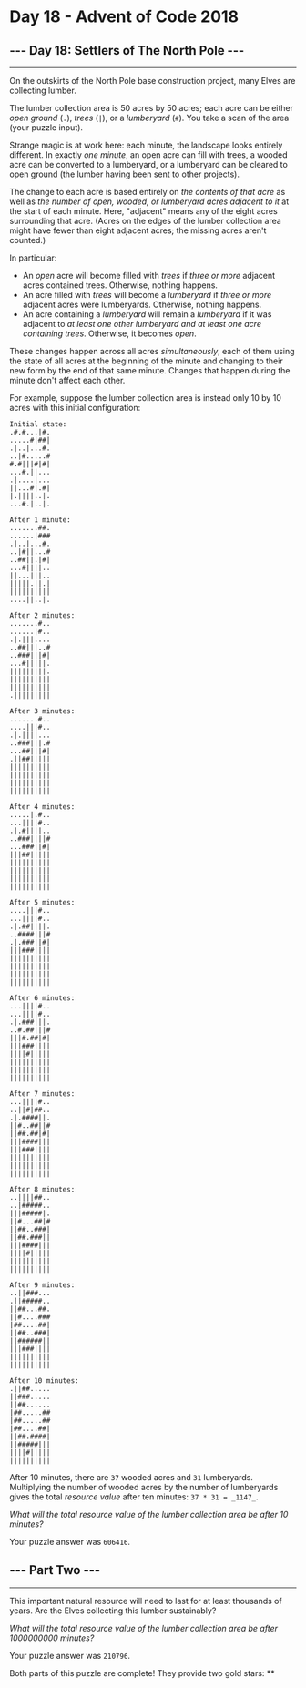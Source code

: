 # Day 18 - Advent of Code 2018

## --- Day 18: Settlers of The North Pole ---

-------------------------------------------

On the outskirts of the North Pole base construction project, many Elves are collecting lumber.

The lumber collection area is 50 acres by 50 acres; each acre can be either _open ground_ (`.`), _trees_ (`|`), or a _lumberyard_ (`#`). You take a scan of the area (your puzzle input).

Strange magic is at work here: each minute, the landscape looks entirely different. In exactly _one minute_, an open acre can fill with trees, a wooded acre can be converted to a lumberyard, or a lumberyard can be cleared to open ground (the lumber having been sent to other projects).

The change to each acre is based entirely on _the contents of that acre_ as well as _the number of open, wooded, or lumberyard acres adjacent to it_ at the start of each minute. Here, "adjacent" means any of the eight acres surrounding that acre. (Acres on the edges of the lumber collection area might have fewer than eight adjacent acres; the missing acres aren't counted.)

In particular:

* An _open_ acre will become filled with _trees_ if _three or more_ adjacent acres contained trees. Otherwise, nothing happens.
* An acre filled with _trees_ will become a _lumberyard_ if _three or more_ adjacent acres were lumberyards. Otherwise, nothing happens.
* An acre containing a _lumberyard_ will remain a _lumberyard_ if it was adjacent to _at least one other lumberyard and at least one acre containing trees_. Otherwise, it becomes _open_.

These changes happen across all acres _simultaneously_, each of them using the state of all acres at the beginning of the minute and changing to their new form by the end of that same minute. Changes that happen during the minute don't affect each other.

For example, suppose the lumber collection area is instead only 10 by 10 acres with this initial configuration:

    Initial state:
    .#.#...|#.
    .....#|##|
    .|..|...#.
    ..|#.....#
    #.#|||#|#|
    ...#.||...
    .|....|...
    ||...#|.#|
    |.||||..|.
    ...#.|..|.

    After 1 minute:
    .......##.
    ......|###
    .|..|...#.
    ..|#||...#
    ..##||.|#|
    ...#||||..
    ||...|||..
    |||||.||.|
    ||||||||||
    ....||..|.

    After 2 minutes:
    .......#..
    ......|#..
    .|.|||....
    ..##|||..#
    ..###|||#|
    ...#|||||.
    |||||||||.
    ||||||||||
    ||||||||||
    .|||||||||

    After 3 minutes:
    .......#..
    ....|||#..
    .|.||||...
    ..###|||.#
    ...##|||#|
    .||##|||||
    ||||||||||
    ||||||||||
    ||||||||||
    ||||||||||

    After 4 minutes:
    .....|.#..
    ...||||#..
    .|.#||||..
    ..###||||#
    ...###||#|
    |||##|||||
    ||||||||||
    ||||||||||
    ||||||||||
    ||||||||||

    After 5 minutes:
    ....|||#..
    ...||||#..
    .|.##||||.
    ..####|||#
    .|.###||#|
    |||###||||
    ||||||||||
    ||||||||||
    ||||||||||
    ||||||||||

    After 6 minutes:
    ...||||#..
    ...||||#..
    .|.###|||.
    ..#.##|||#
    |||#.##|#|
    |||###||||
    ||||#|||||
    ||||||||||
    ||||||||||
    ||||||||||

    After 7 minutes:
    ...||||#..
    ..||#|##..
    .|.####||.
    ||#..##||#
    ||##.##|#|
    |||####|||
    |||###||||
    ||||||||||
    ||||||||||
    ||||||||||

    After 8 minutes:
    ..||||##..
    ..|#####..
    |||#####|.
    ||#...##|#
    ||##..###|
    ||##.###||
    |||####|||
    ||||#|||||
    ||||||||||
    ||||||||||

    After 9 minutes:
    ..||###...
    .||#####..
    ||##...##.
    ||#....###
    |##....##|
    ||##..###|
    ||######||
    |||###||||
    ||||||||||
    ||||||||||

    After 10 minutes:
    .||##.....
    ||###.....
    ||##......
    |##.....##
    |##.....##
    |##....##|
    ||##.####|
    ||#####|||
    ||||#|||||
    ||||||||||

After 10 minutes, there are `37` wooded acres and `31` lumberyards. Multiplying the number of wooded acres by the number of lumberyards gives the total _resource value_ after ten minutes: `37 * 31 = _1147_`.

_What will the total resource value of the lumber collection area be after 10 minutes?_

Your puzzle answer was `606416`.

## --- Part Two ---

-------------------------------------------

This important natural resource will need to last for at least thousands of years. Are the Elves collecting this lumber sustainably?

_What will the total resource value of the lumber collection area be after 1000000000 minutes?_

Your puzzle answer was `210796`.

Both parts of this puzzle are complete! They provide two gold stars: \*\*
